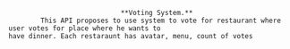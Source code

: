                                 **Voting System.**
            This API proposes to use system to vote for restaurant where user votes for place where he wants to
    have dinner. Each restaraunt has avatar, menu, count of votes